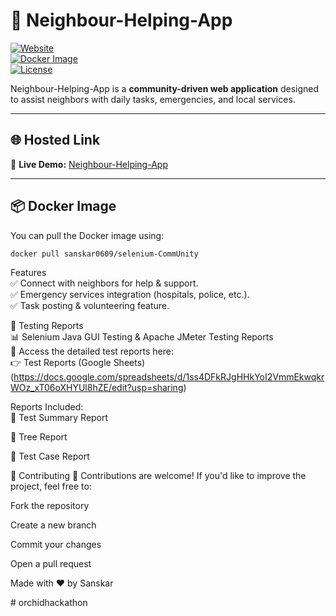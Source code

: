 # 🚀 Neighbour-Helping-App  

[![Website](https://img.shields.io/badge/Live%20Demo-Visit-blue?style=for-the-badge&logo=googlechrome)](http://CommUnity.great-site.net/)  
[![Docker Image](https://img.shields.io/badge/Docker-Available-blue?style=for-the-badge&logo=docker)](https://hub.docker.com/r/sanskar0609/selenium-CommUnity)  
[![License](https://img.shields.io/github/license/sanskar0609/neighbour-helping-app?style=for-the-badge)](#license)  

Neighbour-Helping-App is a **community-driven web application** designed to assist neighbors with daily tasks, emergencies, and local services.  

---

## 🌐 Hosted Link  
🔗 **Live Demo:** [Neighbour-Helping-App](http://CommUnity.great-site.net/)  

---

## 📦 Docker Image  
You can pull the Docker image using:  
```bash
docker pull sanskar0609/selenium-CommUnity
```
 Features    
✅ Connect with neighbors for help & support.  
✅ Emergency services integration (hospitals, police, etc.).  
✅ Task posting & volunteering feature.  

🔬 Testing Reports  
📊 Selenium Java GUI Testing & Apache JMeter Testing Reports  
📄 Access the detailed test reports here:  
👉 Test Reports (Google Sheets)(https://docs.google.com/spreadsheets/d/1ss4DFkRJgHHkYoI2VmmEkwqkrWOz_xT06oXHYUl8hZE/edit?usp=sharing)

Reports Included:  
📌 Test Summary Report

📌 Tree Report

📌 Test Case Report


🤝 Contributing
🚀 Contributions are welcome! If you'd like to improve the project, feel free to:

Fork the repository

Create a new branch

Commit your changes

Open a pull request

Made with ❤️ by Sanskar



   



#   o r c h i d h a c k a t h o n  
 